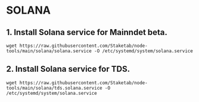 # SOLANA

## 1. Install Solana service for Mainndet beta.
```
wget https://raw.githubusercontent.com/Staketab/node-tools/main/solana/solana.service -O /etc/systemd/system/solana.service
```
## 2. Install Solana service for TDS.
```
wget https://raw.githubusercontent.com/Staketab/node-tools/main/solana/tds.solana.service -O /etc/systemd/system/solana.service
```
